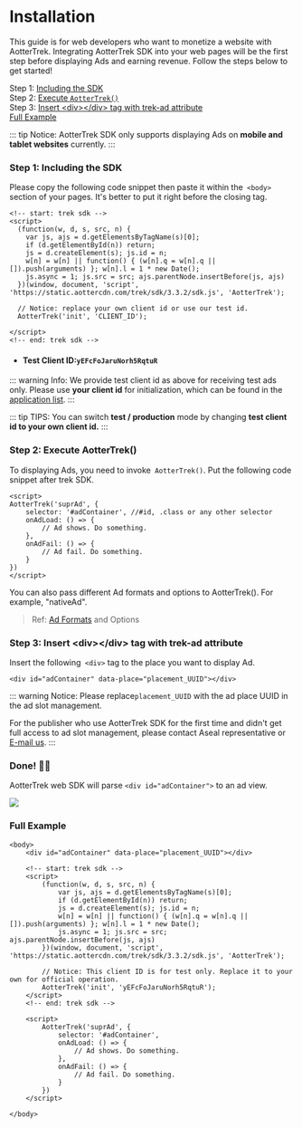 # Installation

This guide is for web developers who want to monetize a website with AotterTrek. Integrating AotterTrek SDK into your web pages will be the first step before displaying Ads and earning revenue. Follow the steps below to get started!

Step 1: [Including the SDK](sdk-integration.md#step-1-including-the-sdk)\
Step 2: [Execute `AotterTrek()` ](sdk-integration.md#step-2-execute-aottertrek)\
Step 3: [Insert \<div>\</div> tag with trek-ad attribute](sdk-integration.md#step-3-insert-less-than-div-greater-than-less-than-div-greater-than-tag-with-trek-ad-attribute)\
[Full Example](sdk-integration.md#full-example)

::: tip Notice: 
AotterTrek SDK only supports displaying Ads on **mobile and tablet websites** currently.&#x20;
:::

### Step 1: Including the SDK

Please copy the following code snippet then paste it within the`  <body>  `section of your pages. It's better to put it right before the closing tag.

```markup
<!-- start: trek sdk -->
<script>
  (function(w, d, s, src, n) {
    var js, ajs = d.getElementsByTagName(s)[0];
    if (d.getElementById(n)) return;
    js = d.createElement(s); js.id = n;
    w[n] = w[n] || function() { (w[n].q = w[n].q || []).push(arguments) }; w[n].l = 1 * new Date();
    js.async = 1; js.src = src; ajs.parentNode.insertBefore(js, ajs)
  })(window, document, 'script', 'https://static.aottercdn.com/trek/sdk/3.3.2/sdk.js', 'AotterTrek');

  // Notice: replace your own client id or use our test id.
  AotterTrek('init', 'CLIENT_ID');

</script>
<!-- end: trek sdk -->
```

* #### Test Client ID:`yEFcFoJaruNorh5RqtuR`

::: warning Info:
We provide test client id as above for receiving test ads only.
Please use **your client id** for initialization, which can be found in the [application list](https://trek.aotter.net/publisher/list/app). 
:::


::: tip TIPS:
You can switch **test / production** mode by changing **test client id to your own client id.**
:::

### Step 2: Execute AotterTrek()

To displaying Ads, you need to invoke` AotterTrek()`. Put the following code snippet after trek SDK.

```markup
<script>
AotterTrek('suprAd', {
    selector: '#adContainer', //#id, .class or any other selector
    onAdLoad: () => {
        // Ad shows. Do something.
    },
    onAdFail: () => {
        // Ad fail. Do something.
    }   
})
</script>
```

You can also pass different Ad formats and options to AotterTrek(). For example, "nativeAd".

> Ref:  [Ad Formats](../ad-formats/) and Options

### Step 3: Insert \<div>\</div> tag with trek-ad attribute

Insert the following` <div>` tag to the place you want to display Ad.

```markup
<div id="adContainer" data-place="placement_UUID"></div>
```

::: warning Notice:
Please replace`placement_UUID` with the ad place UUID in the ad slot management.

For the publisher who use AotterTrek SDK for the first time and didn't get full access to ad slot management, please contact Aseal representative or [E-mail us](https://aseal.in/contactus).
:::

### Done! 👏🏼

AotterTrek web SDK will parse `<div id="adContainer">` to an ad view.

![](https://previews.dropbox.com/p/thumb/ABYvmi79nqxtg_Dw3DwDdqckyQdiCmSXZnpRTK8jw9VQJhf9JDmGWO-63J4wf-FZNPjIT0fpDGaN6tYmmHMRITotDnRQwxLEgBR45i-pqb1Ath1XLWT-Nj4cqUE3z7S3m0ikJzunLIEWgXXJt6H1Egl0wajRF4P_AEiWzGA1p6iMfSlKdPkMuuHWm11fyDSYwe9T-ZqDq_xeywnref4TMiRTtcoi04yBSk-M7HmkT3_ji-ic7u48EHCCkjNmAZlvlDI-Mx6gvIvoWVf3OlbECZQZ1C-4V4siUkZLDwmIxwty329pQf4tN7cEaPmfuZ2qUgfpOXATpU8OKh8y-kKcHTq9cXeFKMYcK2w5I7TFRNjNXw/p.png)

### Full Example

```markup
<body>
    <div id="adContainer" data-place="placement_UUID"></div>

    <!-- start: trek sdk -->
    <script>
        (function(w, d, s, src, n) {
            var js, ajs = d.getElementsByTagName(s)[0];
            if (d.getElementById(n)) return;
            js = d.createElement(s); js.id = n;
            w[n] = w[n] || function() { (w[n].q = w[n].q || []).push(arguments) }; w[n].l = 1 * new Date();
            js.async = 1; js.src = src; ajs.parentNode.insertBefore(js, ajs)
        })(window, document, 'script', 'https://static.aottercdn.com/trek/sdk/3.3.2/sdk.js', 'AotterTrek');

        // Notice: This client ID is for test only. Replace it to your own for official operation.
        AotterTrek('init', 'yEFcFoJaruNorh5RqtuR');
    </script>
    <!-- end: trek sdk -->

    <script>
        AotterTrek('suprAd', { 
            selector: '#adContainer',
            onAdLoad: () => {
                // Ad shows. Do something.
            },
            onAdFail: () => {
                // Ad fail. Do something.
            }
        })
    </script>

</body>
```
